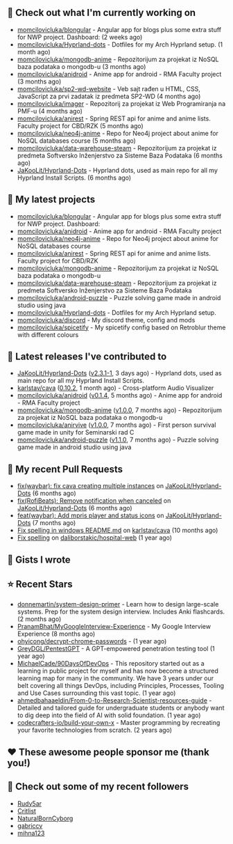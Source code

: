## 👷 Check out what I'm currently working on

- [momcilovicluka/blongular](https://github.com/momcilovicluka/blongular) - Angular app for blogs plus some extra stuff for NWP project. Dashboard: (2 weeks ago)
- [momcilovicluka/Hyprland-dots](https://github.com/momcilovicluka/Hyprland-dots) - Dotfiles for my Arch Hyprland setup. (1 month ago)
- [momcilovicluka/mongodb-anime](https://github.com/momcilovicluka/mongodb-anime) - Repozitorijum za projekat iz NoSQL baza podataka o mongodb-u (3 months ago)
- [momcilovicluka/anidroid](https://github.com/momcilovicluka/anidroid) - Anime app for android - RMA Faculty project (3 months ago)
- [momcilovicluka/sp2-wd-website](https://github.com/momcilovicluka/sp2-wd-website) - Veb sajt rađen u HTML, CSS, JavaScript za prvi zadatak iz predmeta SP2-WD (4 months ago)
- [momcilovicluka/imager](https://github.com/momcilovicluka/imager) - Repozitorij za projekat iz Web Programiranja na PMF-u (4 months ago)
- [momcilovicluka/anirest](https://github.com/momcilovicluka/anirest) - Spring REST api for anime and anime lists. Faculty project for CBD/RZK (5 months ago)
- [momcilovicluka/neo4j-anime](https://github.com/momcilovicluka/neo4j-anime) - Repo for Neo4j project about anime for NoSQL databases course (5 months ago)
- [momcilovicluka/data-warehouse-steam](https://github.com/momcilovicluka/data-warehouse-steam) - Repozitorijum za projekat iz predmeta Softversko Inženjerstvo za Sisteme Baza Podataka (6 months ago)
- [JaKooLit/Hyprland-Dots](https://github.com/JaKooLit/Hyprland-Dots) - Hyprland dots, used as main repo for all my Hyprland Install Scripts. (6 months ago)

## 🌱 My latest projects

- [momcilovicluka/blongular](https://github.com/momcilovicluka/blongular) - Angular app for blogs plus some extra stuff for NWP project. Dashboard:
- [momcilovicluka/anidroid](https://github.com/momcilovicluka/anidroid) - Anime app for android - RMA Faculty project
- [momcilovicluka/neo4j-anime](https://github.com/momcilovicluka/neo4j-anime) - Repo for Neo4j project about anime for NoSQL databases course
- [momcilovicluka/anirest](https://github.com/momcilovicluka/anirest) - Spring REST api for anime and anime lists. Faculty project for CBD/RZK
- [momcilovicluka/mongodb-anime](https://github.com/momcilovicluka/mongodb-anime) - Repozitorijum za projekat iz NoSQL baza podataka o mongodb-u
- [momcilovicluka/data-warehouse-steam](https://github.com/momcilovicluka/data-warehouse-steam) - Repozitorijum za projekat iz predmeta Softversko Inženjerstvo za Sisteme Baza Podataka
- [momcilovicluka/android-puzzle](https://github.com/momcilovicluka/android-puzzle) - Puzzle solving game made in android studio using java
- [momcilovicluka/Hyprland-dots](https://github.com/momcilovicluka/Hyprland-dots) - Dotfiles for my Arch Hyprland setup.
- [momcilovicluka/discord](https://github.com/momcilovicluka/discord) - My discord theme, config and mods
- [momcilovicluka/spicetify](https://github.com/momcilovicluka/spicetify) - My spicetify config based on Retroblur theme with different colours

## 🔭 Latest releases I've contributed to

- [JaKooLit/Hyprland-Dots](https://github.com/JaKooLit/Hyprland-Dots) ([v2.3.1-1](https://github.com/JaKooLit/Hyprland-Dots/releases/tag/v2.3.1-1), 3 days ago) - Hyprland dots, used as main repo for all my Hyprland Install Scripts.
- [karlstav/cava](https://github.com/karlstav/cava) ([0.10.2](https://github.com/karlstav/cava/releases/tag/0.10.2), 1 month ago) - Cross-platform Audio Visualizer
- [momcilovicluka/anidroid](https://github.com/momcilovicluka/anidroid) ([v0.1.4](https://github.com/momcilovicluka/anidroid/releases/tag/v0.1.4), 5 months ago) - Anime app for android - RMA Faculty project
- [momcilovicluka/mongodb-anime](https://github.com/momcilovicluka/mongodb-anime) ([v1.0.0](https://github.com/momcilovicluka/mongodb-anime/releases/tag/v1.0.0), 7 months ago) - Repozitorijum za projekat iz NoSQL baza podataka o mongodb-u
- [momcilovicluka/anirvive](https://github.com/momcilovicluka/anirvive) ([v1.0.0](https://github.com/momcilovicluka/anirvive/releases/tag/v1.0.0), 7 months ago) - First person survival game made in unity for Seminarski rad C
- [momcilovicluka/android-puzzle](https://github.com/momcilovicluka/android-puzzle) ([v1.1.0](https://github.com/momcilovicluka/android-puzzle/releases/tag/v1.1.0), 7 months ago) - Puzzle solving game made in android studio using java

## 🔨 My recent Pull Requests

- [fix(waybar): fix cava creating multiple instances](https://github.com/JaKooLit/Hyprland-Dots/pull/132) on [JaKooLit/Hyprland-Dots](https://github.com/JaKooLit/Hyprland-Dots) (6 months ago)
- [fix(RofiBeats): Remove notification when canceled](https://github.com/JaKooLit/Hyprland-Dots/pull/71) on [JaKooLit/Hyprland-Dots](https://github.com/JaKooLit/Hyprland-Dots) (6 months ago)
- [feat(waybar): Add mpris player and status icons](https://github.com/JaKooLit/Hyprland-Dots/pull/65) on [JaKooLit/Hyprland-Dots](https://github.com/JaKooLit/Hyprland-Dots) (7 months ago)
- [Fix spelling in windows README.md](https://github.com/karlstav/cava/pull/526) on [karlstav/cava](https://github.com/karlstav/cava) (10 months ago)
- [Fix spelling](https://github.com/daliborstakic/hospital-web/pull/1) on [daliborstakic/hospital-web](https://github.com/daliborstakic/hospital-web) (1 year ago)

## 📓 Gists I wrote


## ⭐ Recent Stars

- [donnemartin/system-design-primer](https://github.com/donnemartin/system-design-primer) - Learn how to design large-scale systems. Prep for the system design interview.  Includes Anki flashcards. (2 months ago)
- [PranamBhat/MyGoogleInterview-Experience](https://github.com/PranamBhat/MyGoogleInterview-Experience) - My Google Interview Experience (8 months ago)
- [ohyicong/decrypt-chrome-passwords](https://github.com/ohyicong/decrypt-chrome-passwords) -  (1 year ago)
- [GreyDGL/PentestGPT](https://github.com/GreyDGL/PentestGPT) - A GPT-empowered penetration testing tool (1 year ago)
- [MichaelCade/90DaysOfDevOps](https://github.com/MichaelCade/90DaysOfDevOps) - This repository started out as a learning in public project for myself and has now become a structured learning map for many in the community. We have 3 years under our belt covering all things DevOps, including Principles, Processes, Tooling and Use Cases surrounding this vast topic.  (1 year ago)
- [ahmedbahaaeldin/From-0-to-Research-Scientist-resources-guide](https://github.com/ahmedbahaaeldin/From-0-to-Research-Scientist-resources-guide) - Detailed and tailored guide for undergraduate students or anybody want to dig deep into the field of AI with solid foundation. (1 year ago)
- [codecrafters-io/build-your-own-x](https://github.com/codecrafters-io/build-your-own-x) - Master programming by recreating your favorite technologies from scratch. (2 years ago)

## ❤️ These awesome people sponsor me (thank you!)


## 👯 Check out some of my recent followers

- [Rudy5ar](https://github.com/Rudy5ar)
- [Critlist](https://github.com/Critlist)
- [NaturalBornCyborg](https://github.com/NaturalBornCyborg)
- [gabriccv](https://github.com/gabriccv)
- [mihna123](https://github.com/mihna123)
